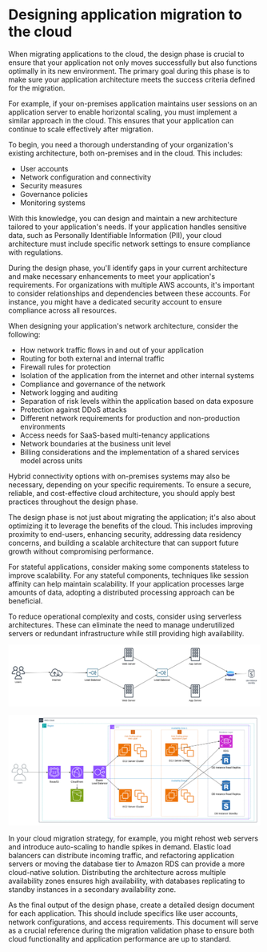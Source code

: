 # Designing application migration to the cloud

When migrating applications to the cloud, the design phase is crucial to ensure that your application not only moves successfully but also functions optimally in its new environment. The primary goal during this phase is to make sure your application architecture meets the success criteria defined for the migration.

For example, if your on-premises application maintains user sessions on an application server to enable horizontal scaling, you must implement a similar approach in the cloud. This ensures that your application can continue to scale effectively after migration.

To begin, you need a thorough understanding of your organization's existing architecture, both on-premises and in the cloud. This includes:

- User accounts
- Network configuration and connectivity
- Security measures
- Governance policies
- Monitoring systems

With this knowledge, you can design and maintain a new architecture tailored to your application's needs. If your application handles sensitive data, such as Personally Identifiable Information (PII), your cloud architecture must include specific network settings to ensure compliance with regulations.

During the design phase, you'll identify gaps in your current architecture and make necessary enhancements to meet your application's requirements. For organizations with multiple AWS accounts, it's important to consider relationships and dependencies between these accounts. For instance, you might have a dedicated security account to ensure compliance across all resources.

When designing your application's network architecture, consider the following:

- How network traffic flows in and out of your application
- Routing for both external and internal traffic
- Firewall rules for protection
- Isolation of the application from the internet and other internal systems
- Compliance and governance of the network
- Network logging and auditing
- Separation of risk levels within the application based on data exposure
- Protection against DDoS attacks
- Different network requirements for production and non-production environments
- Access needs for SaaS-based multi-tenancy applications
- Network boundaries at the business unit level
- Billing considerations and the implementation of a shared services model across units

Hybrid connectivity options with on-premises systems may also be necessary, depending on your specific requirements. To ensure a secure, reliable, and cost-effective cloud architecture, you should apply best practices throughout the design phase.

The design phase is not just about migrating the application; it's also about optimizing it to leverage the benefits of the cloud. This includes improving proximity to end-users, enhancing security, addressing data residency concerns, and building a scalable architecture that can support future growth without compromising performance.

For stateful applications, consider making some components stateless to improve scalability. For any stateful components, techniques like session affinity can help maintain scalability. If your application processes large amounts of data, adopting a distributed processing approach can be beneficial.

To reduce operational complexity and costs, consider using serverless architectures. These can eliminate the need to manage underutilized servers or redundant infrastructure while still providing high availability.

![on-premise-architecture](/architecture-diagrams/aws/on-premise-architecture.png)

![on-premise-to-aws-cloud-architecture](/architecture-diagrams/aws/on-premise-to-aws-cloud-architecture.png)

In your cloud migration strategy, for example, you might rehost web servers and introduce auto-scaling to handle spikes in demand. Elastic load balancers can distribute incoming traffic, and refactoring application servers or moving the database tier to Amazon RDS can provide a more cloud-native solution. Distributing the architecture across multiple availability zones ensures high availability, with databases replicating to standby instances in a secondary availability zone.

As the final output of the design phase, create a detailed design document for each application. This should include specifics like user accounts, network configurations, and access requirements. This document will serve as a crucial reference during the migration validation phase to ensure both cloud functionality and application performance are up to standard.
